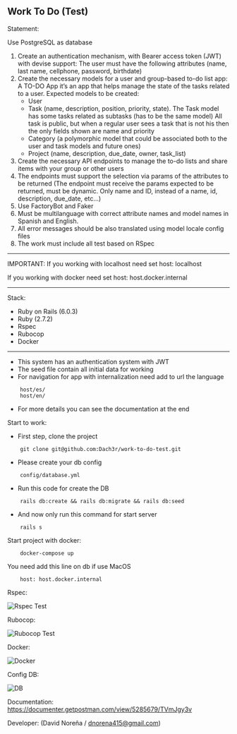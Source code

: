 Work To Do (Test)
---

Statement:

Use PostgreSQL as database
1. Create an authentication mechanism, with Bearer access token (JWT) with devise support:
  The user must have the following attributes (name, last name, cellphone, password, birthdate)
2. Create the necessary models for a user and group-based to-do list app:
  A TO-DO App it’s an app that helps manage the state of the tasks related to a user.
  Expected models to be created:
    - User
    - Task (name, description, position, priority, state). The Task model has some tasks related as subtasks (has to be the same model) All task is public, but when a regular user sees a task that is not his then the only fields shown are name and priority
    - Category (a polymorphic model that could be associated both to the user and task models and future ones)
    - Project (name, description, due_date, owner, task_list)
3. Create the necessary API endpoints to manage the to-do lists and share items with your group or other users
4. The endpoints must support the selection via params of the attributes to be returned (The endpoint must receive the params expected to be returned, must be dynamic. Only name and ID, instead of a name, id, description, due_date, etc...)
5. Use FactoryBot and Faker
6. Must be multilanguage with correct attribute names and model names in Spanish and English.
7. All error messages should be also translated using model locale config files
8. The work must include all test based on RSpec
---

IMPORTANT: If you working with localhost need set host: localhost 

If you working with docker need set host: host.docker.internal

---
Stack:
- Ruby on Rails (6.0.3)
- Ruby (2.7.2)
- Rspec
- Rubocop
- Docker

---
- This system has an authentication system with JWT
- The seed file contain all initial data for working
- For navigation for app with internalization need add to url the language
```
    host/es/
    host/en/
```
- For more details you can see the documentation at the end

Start to work:
- First step, clone the project 
```
    git clone git@github.com:Dach3r/work-to-do-test.git
```

- Please create your db config
```
    config/database.yml
```

- Run this code for create the DB
```
    rails db:create && rails db:migrate && rails db:seed
```

- And now only run this command for start server
```
    rails s
```

Start project with docker:
```
    docker-compose up
```

You need add this line on db if use MacOS
```
    host: host.docker.internal
```

Rspec:

![Rspec Test](https://i.imgur.com/chF8ks7.png)

Rubocop:

![Rubocop Test](https://i.imgur.com/hkAQb7B.png)

Docker:

![Docker](https://i.imgur.com/7XthRNT.png)

Config DB:

![DB](https://i.imgur.com/rZlQe2C.png)

Documentation: https://documenter.getpostman.com/view/5285679/TVmJgy3v

Developer: (David Noreña / [dnorena415@gmail.com](mailto:dnorena415@gmail.com))